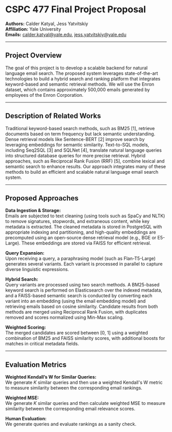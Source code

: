 # CSPC 477 Final Project Proposal

**Authors:** Calder Katyal, Jess Yatvitskiy  
**Affiliation:** Yale University  
**Emails:** calder.katyal@yale.edu, jess.yatvitskiy@yale.edu

---

## Project Overview

The goal of this project is to develop a scalable backend for natural language email search. The proposed system leverages state-of-the-art technologies to build a hybrid search and ranking platform that integrates keyword-based and semantic retrieval methods. We will use the Enron dataset, which contains approximately 500,000 emails generated by employees of the Enron Corporation.

---

## Description of Related Works

Traditional keyword-based search methods, such as BM25 [1], retrieve documents based on term frequency but lack semantic understanding. Dense retrieval models like Sentence-BERT [2] improve search by leveraging embeddings for semantic similarity. Text-to-SQL models, including Seq2SQL [3] and SQLNet [4], translate natural language queries into structured database queries for more precise retrieval. Hybrid approaches, such as Reciprocal Rank Fusion (RRF) [5], combine lexical and semantic search to enhance results. Our approach integrates many of these methods to build an efficient and scalable natural language email search system.

---

## Proposed Approaches

**Data Ingestion & Storage:**  
Emails are subjected to text cleaning (using tools such as SpaCy and NLTK) to remove signatures, stopwords, and extraneous content, while key metadata is extracted. The cleaned metadata is stored in PostgreSQL with appropriate indexing and partitioning, and high-quality embeddings are precomputed using an open-source dense retrieval model (e.g., BGE or E5-Large). These embeddings are stored via FAISS for efficient retrieval.

**Query Expansion:**  
Upon receiving a query, a paraphrasing model (such as Flan-T5-Large) generates several variants. Each variant is processed in parallel to capture diverse linguistic expressions.

**Hybrid Search:**  
Query variants are processed using two search methods. A BM25-based keyword search is performed on Elasticsearch over the indexed metadata, and a FAISS-based semantic search is conducted by converting each variant into an embedding (using the email embedding model) and retrieving emails based on cosine similarity. Candidate results from both methods are merged using Reciprocal Rank Fusion, with duplicates removed and scores normalized using Min-Max scaling.

**Weighted Scoring:**  
The merged candidates are scored between [0, 1] using a weighted combination of BM25 and FAISS similarity scores, with additional boosts for matches in critical metadata fields.

---

## Evaluation Metrics

**Weighted Kendall’s W for Similar Queries:**  
We generate $K$ similar queries and then use a weighted Kendall's W metric to measure similarity between the corresponding email rankings.

**Weighted MSE:**  
We generate $K$ similar queries and then calculate weighted MSE to measure similarity between the corresponding email relevance scores.

**Human Evaluation:**  
We generate queries and evaluate rankings as a sanity check.
